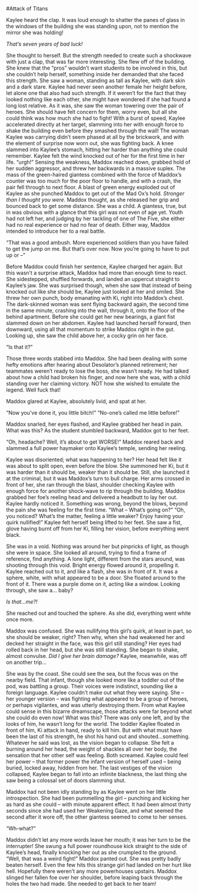 #Attack of Titans

Kaylee heard the clap. It was loud enough to shatter the panes of glass in the windows of the building she was standing upon, not to mention the mirror she was holding!

*That’s seven years of bad luck!*

She thought to herself. But the strength needed to create such a shockwave with just a clap, that was far more interesting.
She flew off of the building. She knew that the “pros” wouldn’t want students to be involved in this, but she couldn’t help herself, something inside her demanded that she faced this strength. She saw a woman, standing as tall as Kaylee, with dark skin and a dark stare. Kaylee had never seen another female her height before, let alone one that also had such strength. If it weren’t for the fact that they looked nothing like each other, she might have wondered if she had found a long lost relative. As it was, she saw the woman towering over the pair of heroes. She should have felt concern for them, worry even, but all she could think was how much she had to fight!
With a burst of speed, Kaylee accelerated directly at her target, slamming into her with enough force to shake the building even before they smashed through the wall! The woman Kaylee was carrying didn’t seem phased at all by the brickwork, and with the element of surprise now worn out, she was fighting back. A knee slammed into Kaylee’s stomach, hitting her harder than anything she could remember. Kaylee felt the wind knocked out of her for the first time in her life.
“urgh!”
Sensing the weakness, Maddox reached down, grabbed hold of her sudden aggressor, and threw her backwards in a massive suplex. The mass of the green-haired giantess combined with the force of Maddox’s counter was too much for the poor floor to handle, and with a crash, the pair fell through to next floor.
A blast of green energy exploded out of Kaylee as she punched Maddox to get out of the Mad Ox’s hold. 
*Stronger than I thought you were.*
Maddox thought, as she released her grip and bounced back to get some distance. 
She was a child. A giantess, true, but in was obvious with a glance that this girl was not even of age yet. Youth had not left her, and judging by her tackling of one of The Five, she either had no real experience or had no fear of death. Either way, Maddox intended to introduce her to a real battle.

“That was a good ambush. More experienced soldiers than you have failed to get the jump on me. But that’s over now. Now you’re going to have to put up or –”

Before Maddox could finish her sentence, Kaylee charged her again. But this wasn’t a surprise attack, Maddox had more than enough time to react. She sidestepped, shuffled forwards, and landed an uppercut straight to Kaylee’s jaw. She was surprised though, when she saw that instead of being knocked out like she should be, Kaylee just looked at her and smiled. She threw her own punch, body emanating with Ki, right into Maddox’s chest. The dark-skinned woman was sent flying backward again, the second time in the same minute, crashing into the wall, through it, onto the floor of the behind apartment. Before she could get her new bearings, a giant fist slammed down on her abdomen. Kaylee had launched herself forward, then downward, using all that momentum to strike Maddox right in the gut.
Looking up, she saw the child above her, a cocky grin on her face.

“Is that it?”

Those three words stabbed into Maddox. She had been dealing with some hefty emotions after hearing about Desolator’s planned retirement; her teammates weren’t ready to lose the boss, she wasn’t ready. He had talked about how a child had broken his finger, and now here she was, with a child standing over her claiming victory. NOT how she wished to emulate the legend. Well fuck that!

Maddox glared at Kaylee, absolutely livid, and spat at her.

“Now you’ve done it, you little bitch!”
“No-one’s called me little before!”

Maddox snarled, her eyes flashed, and Kaylee grabbed her head in pain. What was this?
As the student stumbled backward, Maddox got to her feet.

“Oh, headache? Well, it’s about to get WORSE!” Maddox reared back and slammed a full power haymaker onto Kaylee’s temple, sending her reeling.

Kaylee was disoriented; what was happening to her? Her head felt like it was about to split open, even before the blow. She summoned her Ki, but it was harder than it should be, weaker than it should be. Still, she launched it at the criminal, but it was Maddox’s turn to bull charge. Her arms crossed in front of her, she ran through the blast, shoulder checking Kaylee with enough force for another shock-wave to rip through the building. Maddox grabbed her foe’s reeling head and delivered a headbutt to lay her out.
Kaylee hardly noticed it. Something was wrong, beyond the blows, beyond the pain she was feeling for the first time. 
“What – What’s going on?”
“Oh, you noticed? What’s the matter, feeling a little weaker? Enjoy having your quirk nullified!” 
Kaylee felt herself being lifted to her feet. She saw a fist, glove having burnt off from her Ki, filling her vision, before everything went black.

She was in a void. Nothing was around her but pinpricks of light, as though she were in space. She looked all around, trying to find a frame of reference, find anything. A lone light, different from the stars around, was shooting through this void. Bright energy flowed around it, propelling it. Kaylee reached out to it, and like a flash, she was in front of it. It was a sphere, white, with what appeared to be a door. She floated around to the front of it. There was a purple dome on it, acting like a window. Looking through, she saw a… baby?

*Is that…me?!*

She reached out and touched the sphere. As she did, everything went white once more. 

Maddox was confused. She was nullifying this girl’s quirk, at least in part, so she should be weaker, right? Then why, when she had weakened her and decked her straight in the face, was this girl still standing? Her eyes had rolled back in her head, but she was still standing. She began to shake, almost convulse. 
*Did I give her brain damage?*
Kaylee, meanwhile, was off on another trip…

She was by the coast. She could see the sea, but the focus was on the nearby field. That infant, though she looked more like a toddler out of the pod, was battling a group. Their voices were indistinct, sounding like a foreign language. Kaylee couldn’t make out what they were saying. She – her younger version – was fighting what appeared to be a group of heroes, or perhaps vigilantes, and was utterly destroying them. From what Kaylee could sense in this bizarre dreamscape, those attacks were far beyond what she could do even now! What was this?
There was only one left, and by the looks of him, he wasn’t long for the world. The toddler Kaylee floated in front of him, Ki attack in hand, ready to kill him. But with what must have been the last of his strength, he shot his hand out and shouted…something. Whatever he said was lost, as the vision began to collapse. She felt a burning around her head, the weight of shackles all over her body, the sensation that her other self was feeling. Both screamed. Kaylee could feel her power – that former power the infant version of herself used – being buried, locked away, hidden from her. The last vestiges of the vision collapsed, Kaylee began to fall into an infinite blackness, the last thing she saw being a colossal set of doors slamming shut.

Maddox had not been idly standing by as Kaylee went on her little introspection. She had been pummelling the girl – punching and kicking her as hard as she could – with minute apparent effect. It had been almost thirty seconds since she had used her Weakening Gaze, and what seemed the second after it wore off, the other giantess seemed to come to her senses.

“Wh-what?”

Maddox didn’t let any more words leave her mouth; it was her turn to be the interrupter! She swung a full power roundhouse kick straight to the side of Kaylee’s head, finally knocking her out as she crumpled to the ground.
“Well, that was a weird fight!” Maddox panted out. She was pretty badly beaten herself. Even the few hits this strange girl had landed on her hurt like hell. Hopefully there weren’t any more powerhouses upstairs. 
Maddox slinged her fallen foe over her shoulder, before leaping back through the holes the two had made. She needed to get back to her team!